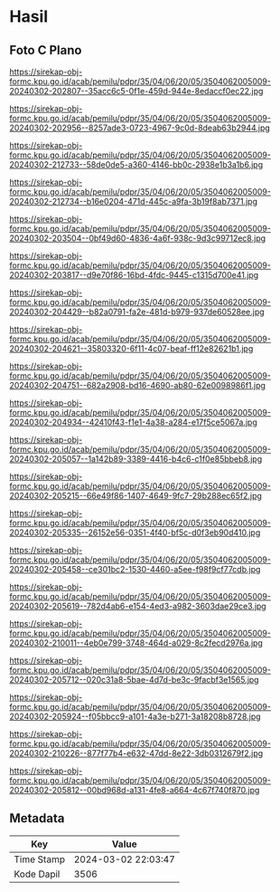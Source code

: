 # Hasil

## Foto C Plano

https://sirekap-obj-formc.kpu.go.id/acab/pemilu/pdpr/35/04/06/20/05/3504062005009-20240302-202807--35acc6c5-0f1e-459d-944e-8edaccf0ec22.jpg

https://sirekap-obj-formc.kpu.go.id/acab/pemilu/pdpr/35/04/06/20/05/3504062005009-20240302-202956--8257ade3-0723-4967-9c0d-8deab63b2944.jpg

https://sirekap-obj-formc.kpu.go.id/acab/pemilu/pdpr/35/04/06/20/05/3504062005009-20240302-212733--58de0de5-a360-4146-bb0c-2938e1b3a1b6.jpg

https://sirekap-obj-formc.kpu.go.id/acab/pemilu/pdpr/35/04/06/20/05/3504062005009-20240302-212734--b16e0204-471d-445c-a9fa-3b19f8ab7371.jpg

https://sirekap-obj-formc.kpu.go.id/acab/pemilu/pdpr/35/04/06/20/05/3504062005009-20240302-203504--0bf49d60-4836-4a6f-938c-9d3c99712ec8.jpg

https://sirekap-obj-formc.kpu.go.id/acab/pemilu/pdpr/35/04/06/20/05/3504062005009-20240302-203817--d9e70f86-16bd-4fdc-9445-c1315d700e41.jpg

https://sirekap-obj-formc.kpu.go.id/acab/pemilu/pdpr/35/04/06/20/05/3504062005009-20240302-204429--b82a0791-fa2e-481d-b979-937de60528ee.jpg

https://sirekap-obj-formc.kpu.go.id/acab/pemilu/pdpr/35/04/06/20/05/3504062005009-20240302-204621--35803320-6f11-4c07-beaf-ff12e82621b1.jpg

https://sirekap-obj-formc.kpu.go.id/acab/pemilu/pdpr/35/04/06/20/05/3504062005009-20240302-204751--682a2908-bd16-4690-ab80-62e0098986f1.jpg

https://sirekap-obj-formc.kpu.go.id/acab/pemilu/pdpr/35/04/06/20/05/3504062005009-20240302-204934--42410f43-f1e1-4a38-a284-e17f5ce5067a.jpg

https://sirekap-obj-formc.kpu.go.id/acab/pemilu/pdpr/35/04/06/20/05/3504062005009-20240302-205057--1a142b89-3389-4416-b4c6-c1f0e85bbeb8.jpg

https://sirekap-obj-formc.kpu.go.id/acab/pemilu/pdpr/35/04/06/20/05/3504062005009-20240302-205215--66e49f86-1407-4649-9fc7-29b288ec65f2.jpg

https://sirekap-obj-formc.kpu.go.id/acab/pemilu/pdpr/35/04/06/20/05/3504062005009-20240302-205335--26152e56-0351-4f40-bf5c-d0f3eb90d410.jpg

https://sirekap-obj-formc.kpu.go.id/acab/pemilu/pdpr/35/04/06/20/05/3504062005009-20240302-205458--ce301bc2-1530-4460-a5ee-f98f9cf77cdb.jpg

https://sirekap-obj-formc.kpu.go.id/acab/pemilu/pdpr/35/04/06/20/05/3504062005009-20240302-205619--782d4ab6-e154-4ed3-a982-3603dae29ce3.jpg

https://sirekap-obj-formc.kpu.go.id/acab/pemilu/pdpr/35/04/06/20/05/3504062005009-20240302-210011--4eb0e799-3748-464d-a029-8c2fecd2976a.jpg

https://sirekap-obj-formc.kpu.go.id/acab/pemilu/pdpr/35/04/06/20/05/3504062005009-20240302-205712--020c31a8-5bae-4d7d-be3c-9facbf3e1565.jpg

https://sirekap-obj-formc.kpu.go.id/acab/pemilu/pdpr/35/04/06/20/05/3504062005009-20240302-205924--f05bbcc9-a101-4a3e-b271-3a18208b8728.jpg

https://sirekap-obj-formc.kpu.go.id/acab/pemilu/pdpr/35/04/06/20/05/3504062005009-20240302-210226--877f77b4-e632-47dd-8e22-3db0312679f2.jpg

https://sirekap-obj-formc.kpu.go.id/acab/pemilu/pdpr/35/04/06/20/05/3504062005009-20240302-205812--00bd968d-a131-4fe8-a664-4c67f740f870.jpg


## Metadata

| Key        | Value               |
| ---------- | ------------------- |
| Time Stamp | 2024-03-02 22:03:47 |
| Kode Dapil | 3506                |



